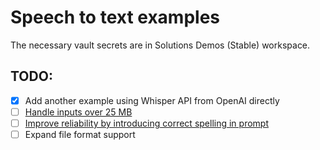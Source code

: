 # Speech to text examples

The necessary vault secrets are in Solutions Demos (Stable) workspace.

## TODO:
- [X] Add another example using Whisper API from OpenAI directly
- [ ] [Handle inputs over 25 MB](https://platform.openai.com/docs/guides/speech-to-text/longer-inputs)
- [ ] [Improve reliability by introducing correct spelling in prompt](https://platform.openai.com/docs/guides/speech-to-text/improving-reliability)
- [ ] Expand file format support